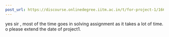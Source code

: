 ```yaml
---
post_url: https://discourse.onlinedegree.iitm.ac.in/t/for-project-1/166593/2
---
```

yes sir , most of the time goes in solving assignment as it takes a lot of time. o please extend the date of project1.